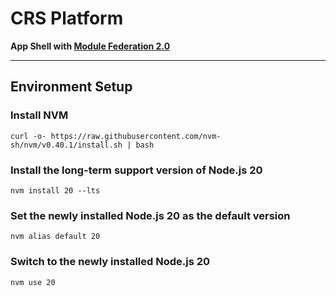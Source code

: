 # CRS Platform
**App Shell with [Module Federation 2.0](https://module-federation.io/guide/start/index.html)**

--------------

## Environment Setup
### Install NVM
`curl -o- https://raw.githubusercontent.com/nvm-sh/nvm/v0.40.1/install.sh | bash`

### Install the long-term support version of Node.js 20
`nvm install 20 --lts`

### Set the newly installed Node.js 20 as the default version
`nvm alias default 20`

### Switch to the newly installed Node.js 20
`nvm use 20`